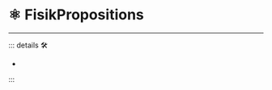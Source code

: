 # ⚛️ FisikPropositions

---

<!-- =================================================== -->
<!-- =================================================== -->
<!-- =================================================== -->
<!-- =================================================== -->
<!-- =================================================== -->
::: details 🛠

-

:::

